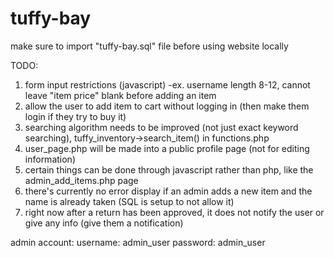 # tuffy-bay
make sure to import "tuffy-bay.sql" file before using website locally

TODO: 
1. form input restrictions (javascript) 
	-ex. username length 8-12, cannot leave "item price" blank before adding an item
2. allow the user to add item to cart without logging in (then make them login if they try to buy it)
3. searching algorithm needs to be improved (not just exact keyword searching), tuffy_inventory->search_item() in functions.php
4. user_page.php will be made into a public profile page (not for editing information)
5. certain things can be done through javascript rather than php, like the admin_add_items.php page
6. there's currently no error display if an admin adds a new item and the name is already taken (SQL is setup to not allow it)
7. right now after a return has been approved, it does not notify the user or give any info (give them a notification)


admin account: 
username: admin_user
password: admin_user
